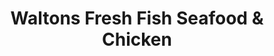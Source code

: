 ---
title: "Waltons Fresh Fish Seafood & Chicken"
url: /pontiac/waltons-fresh-fish-seafood-und-chicken/
shop: Lebensmittel
---